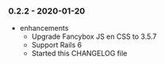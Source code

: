 ### 0.2.2 - 2020-01-20

* enhancements
  * Upgrade Fancybox JS en CSS to 3.5.7
  * Support Rails 6
  * Started this CHANGELOG file